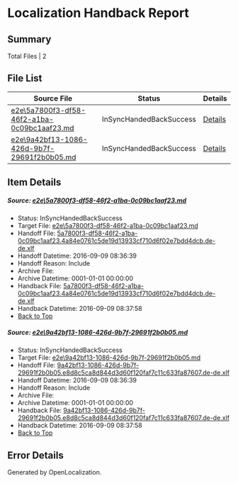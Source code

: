 # <a name='report-top'></a> Localization Handback Report

## Summary
 Total Files | 2

## File List
 Source File | Status | Details 
 ----------- | ------ | ------- 
 [e2e\5a7800f3-df58-46f2-a1ba-0c09bc1aaf23.md](https://github.com/OpenLocalizationTestOrg/ol-test0/blob/dec74015c7bd6d5c153ed185be4553477c7e1246/e2e/5a7800f3-df58-46f2-a1ba-0c09bc1aaf23.md) | InSyncHandedBackSuccess | [Details](#ee8ef04103a368eba7ba1e52d34ca64036f44ef81)
 [e2e\9a42bf13-1086-426d-9b7f-29691f2b0b05.md](https://github.com/OpenLocalizationTestOrg/ol-test0/blob/dec74015c7bd6d5c153ed185be4553477c7e1246/e2e/9a42bf13-1086-426d-9b7f-29691f2b0b05.md) | InSyncHandedBackSuccess | [Details](#13985dd898a24cfa4a0fa5b33342ae1c682381732)

## Item Details
##### <a name='ee8ef04103a368eba7ba1e52d34ca64036f44ef81'></a> Source: [e2e\5a7800f3-df58-46f2-a1ba-0c09bc1aaf23.md](https://github.com/OpenLocalizationTestOrg/ol-test0/blob/dec74015c7bd6d5c153ed185be4553477c7e1246/e2e/5a7800f3-df58-46f2-a1ba-0c09bc1aaf23.md)
* Status: InSyncHandedBackSuccess
* Target File: [e2e\5a7800f3-df58-46f2-a1ba-0c09bc1aaf23.md](https://github.com/OpenLocalizationTestOrg/ol-test0-dede/blob/221aa6a4a475d14786cf8b08f8f5a4fea4807698/e2e/5a7800f3-df58-46f2-a1ba-0c09bc1aaf23.md)
* Handoff File: [5a7800f3-df58-46f2-a1ba-0c09bc1aaf23.4a84e0761c5de19d13933cf710d6f02e7bdd4dcb.de-de.xlf](https://github.com/OpenLocalizationTestOrg/ol-test0-handoff/blob/b970a5def85683449218c33d506976a8ab540a31/ol-handoff/OpenLocalizationTestOrg/ol-test0-dede/yuwzho/ht/5a7800f3-df58-46f2-a1ba-0c09bc1aaf23.4a84e0761c5de19d13933cf710d6f02e7bdd4dcb.de-de.xlf)
* Handoff Datetime: 2016-09-09 08:36:39
* Handoff Reason: Include
* Archive File: 
* Archive Datetime: 0001-01-01 00:00:00
* Handback File: [5a7800f3-df58-46f2-a1ba-0c09bc1aaf23.4a84e0761c5de19d13933cf710d6f02e7bdd4dcb.de-de.xlf](https://github.com/OpenLocalizationTestOrg/ol-test0-handback/blob/bb79b59c38c96090b5abfa06c2f1352450893dda/ol-handback/OpenLocalizationTestOrg/ol-test0-dede/yuwzho/ht/5a7800f3-df58-46f2-a1ba-0c09bc1aaf23.4a84e0761c5de19d13933cf710d6f02e7bdd4dcb.de-de.xlf)
* Handback Datetime: 2016-09-09 08:37:58
* [Back to Top](#report-top)

##### <a name='13985dd898a24cfa4a0fa5b33342ae1c682381732'></a> Source: [e2e\9a42bf13-1086-426d-9b7f-29691f2b0b05.md](https://github.com/OpenLocalizationTestOrg/ol-test0/blob/dec74015c7bd6d5c153ed185be4553477c7e1246/e2e/9a42bf13-1086-426d-9b7f-29691f2b0b05.md)
* Status: InSyncHandedBackSuccess
* Target File: [e2e\9a42bf13-1086-426d-9b7f-29691f2b0b05.md](https://github.com/OpenLocalizationTestOrg/ol-test0-dede/blob/221aa6a4a475d14786cf8b08f8f5a4fea4807698/e2e/9a42bf13-1086-426d-9b7f-29691f2b0b05.md)
* Handoff File: [9a42bf13-1086-426d-9b7f-29691f2b0b05.e8d8c5ca8d844d3d60f120faf7c11c633fa87607.de-de.xlf](https://github.com/OpenLocalizationTestOrg/ol-test0-handoff/blob/b970a5def85683449218c33d506976a8ab540a31/ol-handoff/OpenLocalizationTestOrg/ol-test0-dede/yuwzho/ht/9a42bf13-1086-426d-9b7f-29691f2b0b05.e8d8c5ca8d844d3d60f120faf7c11c633fa87607.de-de.xlf)
* Handoff Datetime: 2016-09-09 08:36:39
* Handoff Reason: Include
* Archive File: 
* Archive Datetime: 0001-01-01 00:00:00
* Handback File: [9a42bf13-1086-426d-9b7f-29691f2b0b05.e8d8c5ca8d844d3d60f120faf7c11c633fa87607.de-de.xlf](https://github.com/OpenLocalizationTestOrg/ol-test0-handback/blob/bb79b59c38c96090b5abfa06c2f1352450893dda/ol-handback/OpenLocalizationTestOrg/ol-test0-dede/yuwzho/ht/9a42bf13-1086-426d-9b7f-29691f2b0b05.e8d8c5ca8d844d3d60f120faf7c11c633fa87607.de-de.xlf)
* Handback Datetime: 2016-09-09 08:37:58
* [Back to Top](#report-top)


## Error Details

Generated by OpenLocalization.
